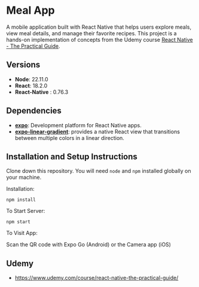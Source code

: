 # Meal App

A mobile application built with React Native that helps users explore meals, view meal details, and manage their favorite recipes. This project is a hands-on implementation of concepts from the Udemy course [React Native - The Practical Guide](https://www.udemy.com/course/react-native-the-practical-guide/).

## Versions
- **Node**: 22.11.0
- **React**: 18.2.0
- **React-Native** : 0.76.3



## Dependencies

- **[expo](https://expo.dev/)**: Development platform for React Native apps.
- **[expo-linear-gradient](https://docs.expo.dev/versions/latest/sdk/linear-gradient/)**: provides a native React view that transitions between multiple colors in a linear direction.


## Installation and Setup Instructions 

Clone down this repository. You will need `node` and `npm` installed globally on your machine.  

Installation:

`npm install`   

To Start Server:

`npm start`  

To Visit App:

Scan the QR code with Expo Go (Android) or the Camera app (iOS)



## Udemy 
   * https://www.udemy.com/course/react-native-the-practical-guide/